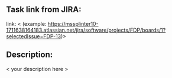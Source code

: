 ## Task link from JIRA:
link: < (example: https://mssplinter10-1711638164183.atlassian.net/jira/software/projects/FDP/boards/1?selectedIssue=FDP-13)>



## Description:
< your description here >
